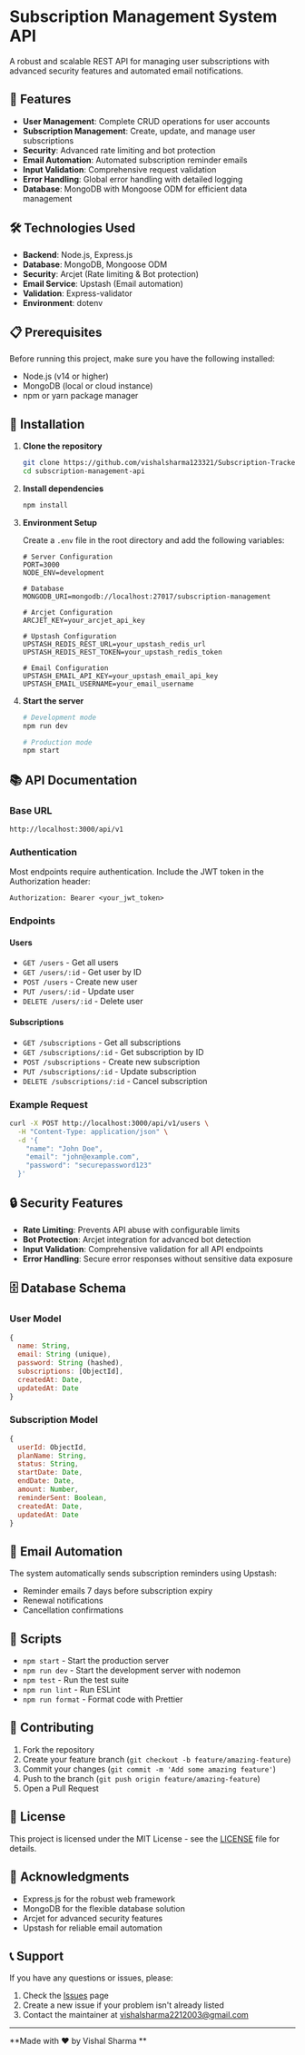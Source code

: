 # Subscription Management System API

A robust and scalable REST API for managing user subscriptions with advanced security features and automated email notifications.

## 🚀 Features

- **User Management**: Complete CRUD operations for user accounts
- **Subscription Management**: Create, update, and manage user subscriptions
- **Security**: Advanced rate limiting and bot protection
- **Email Automation**: Automated subscription reminder emails
- **Input Validation**: Comprehensive request validation
- **Error Handling**: Global error handling with detailed logging
- **Database**: MongoDB with Mongoose ODM for efficient data management

## 🛠️ Technologies Used

- **Backend**: Node.js, Express.js
- **Database**: MongoDB, Mongoose ODM
- **Security**: Arcjet (Rate limiting & Bot protection)
- **Email Service**: Upstash (Email automation)
- **Validation**: Express-validator
- **Environment**: dotenv

## 📋 Prerequisites

Before running this project, make sure you have the following installed:

- Node.js (v14 or higher)
- MongoDB (local or cloud instance)
- npm or yarn package manager

## 🔧 Installation

1. **Clone the repository**
   ```bash
   git clone https://github.com/vishalsharma123321/Subscription-Tracker-Application.git
   cd subscription-management-api
   ```

2. **Install dependencies**
   ```bash
   npm install
   ```

3. **Environment Setup**
   
   Create a `.env` file in the root directory and add the following variables:
   ```env
   # Server Configuration
   PORT=3000
   NODE_ENV=development
   
   # Database
   MONGODB_URI=mongodb://localhost:27017/subscription-management
   
   # Arcjet Configuration
   ARCJET_KEY=your_arcjet_api_key
   
   # Upstash Configuration
   UPSTASH_REDIS_REST_URL=your_upstash_redis_url
   UPSTASH_REDIS_REST_TOKEN=your_upstash_redis_token
   
   # Email Configuration
   UPSTASH_EMAIL_API_KEY=your_upstash_email_api_key
   UPSTASH_EMAIL_USERNAME=your_email_username
   ```

4. **Start the server**
   ```bash
   # Development mode
   npm run dev
   
   # Production mode
   npm start
   ```

## 📚 API Documentation

### Base URL
```
http://localhost:3000/api/v1
```

### Authentication
Most endpoints require authentication. Include the JWT token in the Authorization header:
```
Authorization: Bearer <your_jwt_token>
```

### Endpoints

#### Users
- `GET /users` - Get all users
- `GET /users/:id` - Get user by ID
- `POST /users` - Create new user
- `PUT /users/:id` - Update user
- `DELETE /users/:id` - Delete user

#### Subscriptions
- `GET /subscriptions` - Get all subscriptions
- `GET /subscriptions/:id` - Get subscription by ID
- `POST /subscriptions` - Create new subscription
- `PUT /subscriptions/:id` - Update subscription
- `DELETE /subscriptions/:id` - Cancel subscription

### Example Request
```bash
curl -X POST http://localhost:3000/api/v1/users \
  -H "Content-Type: application/json" \
  -d '{
    "name": "John Doe",
    "email": "john@example.com",
    "password": "securepassword123"
  }'
```

## 🔒 Security Features

- **Rate Limiting**: Prevents API abuse with configurable limits
- **Bot Protection**: Arcjet integration for advanced bot detection
- **Input Validation**: Comprehensive validation for all API endpoints
- **Error Handling**: Secure error responses without sensitive data exposure

## 🗄️ Database Schema

### User Model
```javascript
{
  name: String,
  email: String (unique),
  password: String (hashed),
  subscriptions: [ObjectId],
  createdAt: Date,
  updatedAt: Date
}
```

### Subscription Model
```javascript
{
  userId: ObjectId,
  planName: String,
  status: String,
  startDate: Date,
  endDate: Date,
  amount: Number,
  reminderSent: Boolean,
  createdAt: Date,
  updatedAt: Date
}
```

## 📧 Email Automation

The system automatically sends subscription reminders using Upstash:
- Reminder emails 7 days before subscription expiry
- Renewal notifications
- Cancellation confirmations


## 📝 Scripts

- `npm start` - Start the production server
- `npm run dev` - Start the development server with nodemon
- `npm test` - Run the test suite
- `npm run lint` - Run ESLint
- `npm run format` - Format code with Prettier

## 🤝 Contributing

1. Fork the repository
2. Create your feature branch (`git checkout -b feature/amazing-feature`)
3. Commit your changes (`git commit -m 'Add some amazing feature'`)
4. Push to the branch (`git push origin feature/amazing-feature`)
5. Open a Pull Request

## 📄 License

This project is licensed under the MIT License - see the [LICENSE](LICENSE) file for details.

## 🙏 Acknowledgments

- Express.js for the robust web framework
- MongoDB for the flexible database solution
- Arcjet for advanced security features
- Upstash for reliable email automation

## 📞 Support

If you have any questions or issues, please:
1. Check the [Issues](https://github.com/yourusername/subscription-management-api/issues) page
2. Create a new issue if your problem isn't already listed
3. Contact the maintainer at vishalsharma2212003@gmail.com

---

**Made with ❤️ by Vishal Sharma **
